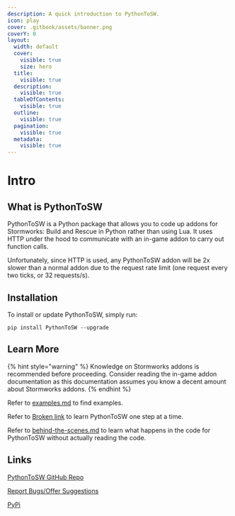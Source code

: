 ```yaml
---
description: A quick introduction to PythonToSW.
icon: play
cover: .gitbook/assets/banner.png
coverY: 0
layout:
  width: default
  cover:
    visible: true
    size: hero
  title:
    visible: true
  description:
    visible: true
  tableOfContents:
    visible: true
  outline:
    visible: true
  pagination:
    visible: true
  metadata:
    visible: true
---
```


# Intro

## What is PythonToSW

PythonToSW is a Python package that allows you to code up addons for Stormworks: Build and Rescue in Python rather than using Lua. It uses HTTP under the hood to communicate with an in-game addon to carry out function calls.

Unfortunately, since HTTP is used, any PythonToSW addon will be 2x slower than a normal addon due to the request rate limit (one request every two ticks, or 32 requests/s).

## Installation

To install or update PythonToSW, simply run:

```batch
pip install PythonToSW --upgrade
```

## Learn More

{% hint style="warning" %}
Knowledge on Stormworks addons is recommended before proceeding. Consider reading the in-game addon documentation as this documentation assumes you know a decent amount about Stormworks addons.
{% endhint %}

Refer to [examples.md](examples.md "mention") to find examples.

Refer to [Broken link](broken-reference "mention") to learn PythonToSW one step at a time.

Refer to [behind-the-scenes.md](behind-the-scenes.md "mention") to learn what happens in the code for PythonToSW without actually reading the code.

## Links

[PythonToSW GitHub Repo](https://github.com/Cuh4/PythonToSW/tree/main)

[Report Bugs/Offer Suggestions](https://github.com/Cuh4/PythonToSW/issues)

[PyPi](https://pypi.org/project/PythonToSW/)
